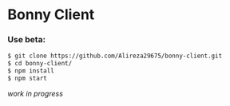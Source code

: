 # Bonny Client

### Use beta:
```bash
$ git clone https://github.com/Alireza29675/bonny-client.git
$ cd bonny-client/
$ npm install
$ npm start
```

_work in progress_
